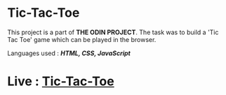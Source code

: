# Tic-Tac-Toe

This project is a part of **THE ODIN PROJECT**. The task was to build a 'Tic Tac Toe' game which can be played in the browser.

Languages used : ***HTML, CSS, JavaScript***

# Live : [Tic-Tac-Toe](https://rvarad.github.io/tic-tac-toe-top/)